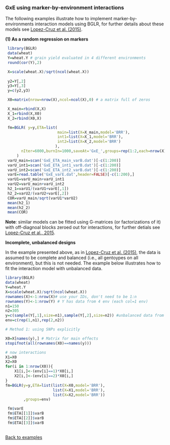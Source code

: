 
### GxE using marker-by-environment interactions

The following examples illustrate how to implement marker-by-environments interaction models using BGLR, for further details about these models see [Lopez-Cruz et al. (2015)](http://www.g3journal.org/content/5/4/569.full?sid=81d404b6-7d0f-4ace-8556-936393eb829d).


**(1) As a random regression on markers**

``` R
 library(BGLR)
 data(wheat)
 Y=wheat.Y # grain yield evaluated in 4 different environments
 round(cor(Y),2)

 X=scale(wheat.X)/sqrt(ncol(wheat.X))
 
 y2=Y[,2]
 y3=Y[,3]
 y=c(y2,y3)

 X0=matrix(nrow=nrow(X),ncol=ncol(X),0) # a matrix full of zeros

 X_main=rbind(X,X)
 X_1=rbind(X,X0)
 X_2=rbind(X0,X)

 fm=BGLR( y=y,ETA=list(             
                       main=list(X=X_main,model='BRR'),
                       int1=list(X=X_1,model='BRR'),
                       int2=list(X=X_2,model='BRR')
                      ),
	   nIter=6000,burnIn=1000,saveAt='GxE_',groups=rep(1:2,each=nrow(X))
 	 )
 varU_main=scan('GxE_ETA_main_varB.dat')[-c(1:200)]
 varU_int1=scan('GxE_ETA_int1_varB.dat')[-c(1:200)]
 varU_int2=scan('GxE_ETA_int2_varB.dat')[-c(1:200)]
 varE=read.table('GxE_varE.dat',header=FALSE)[-c(1:200),]
 varU1=varU_main+varU_int1
 varU2=varU_main+varU_int2
 h2_1=varU1/(varU1+varE[,1])
 h2_2=varU2/(varU2+varE[,2])
 COR=varU_main/sqrt(varU1*varU2)
 mean(h2_1)
 mean(h2_2)
 mean(COR)
```

**Note**: similar models can be fitted using G-matrices (or factorizations of it) with off-diagnoal blocks zeroed out for interactions, for further detials see [Lopez-Cruz et al., 2015](http://www.g3journal.org/content/5/4/569.full?sid=81d404b6-7d0f-4ace-8556-936393eb829d).


**Incomplete, unbalanced designs**

In the example presented above, as in [Lopez-Cruz et al. (2015)](http://www.g3journal.org/content/5/4/569.full?sid=81d404b6-7d0f-4ace-8556-936393eb829d), the data is assumed to be complete and balanced (i.e., all gentoypes on all environment), but this is not needed. The example below illustrates how to fit the interaction model with unbalanced data.


```R
library(BGLR)
data(wheat)
Y=wheat.Y
X=scale(wheat.X)/sqrt(ncol(wheat.X))
rownames(X)<-1:nrow(X)# use your IDs, don't need to be 1:n
rownames(Y)<-1:nrow(Y) # Y has data from 4 env (each col=1 env) 
n1=150
n2=305
y=c(sample(Y[,1],size=n1),sample(Y[,2],size=n2)) #unbalanced data from 2 env
env=c(rep(1,n1),rep(2,n2))

# Method 1: using SNPs explicitly

X0=X[names(y),] # Matrix for main effects
stopifnot(all(rownames(X0)==names(y)))

# now interactions
X1=X0
X2=X0
for(i in 1:nrow(X0)){
	X1[i,]<-(env[i]==1)*X0[i,]
	X2[i,]<-(env[i]==2)*X0[i,]	
}
fm=BGLR(y=y,ETA=list(list(X=X0,model='BRR'),
                     list(X=X1,model='BRR'),
                     list(X=X2,model='BRR'))
        ,groups=env)

 fm$varE
 fm$ETA[[1]]$varB
 fm$ETA[[2]]$varB
 fm$ETA[[3]]$varB
 
```

[Back to examples](https://github.com/gdlc/BGLR-R/blob/master/README.md)
